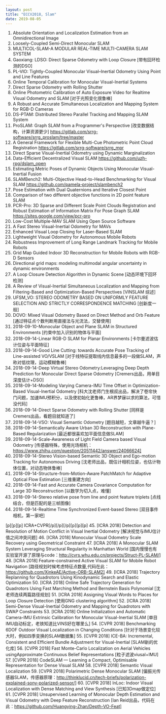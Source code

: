 ```yaml
---
layout: post
title: "ECCV2018, Slam"
date: 2019-08-05
---
```

1. Absolute Orientation and Localization Estimation from an Omnidirectional Image 
2. Loosely-Coupled Semi-Direct Monocular SLAM 
3. MULTICOL-SLAM-A MODULAR REAL-TIME MULTI-CAMERA SLAM SYSTEM 
4. Gaoxiang: LDSO: Direct Sparse Odometry with Loop Closure [带有回环检测的DSO] 
5. PL-VIO: Tightly-Coupled Monocular Visual–Inertial Odometry Using Point and Line Features 
6. Online Temporal Calibration for Monocular Visual-Inertial Systems 
7. Direct Sparse Odometry with Rolling Shutter 
8. Online Photometric Calibration of Auto Exposure Video for Realtime Visual Odometry and SLAM [对于光照变化很鲁棒] 
9. A Robust and Accurate Simultaneous Localization and Mapping System for RGB-D Cameras 
10. DS-PTAM: Distributed Stereo Parallel Tracking and Mapping SLAM System 
11. ProSLAM: Graph SLAM from a Programmer's Perspective [改变数据结构，计算资源更少] 
https://gitlab.com/srrg-software/srrg_proslam/tree/master 
12. A General Framework for Flexible Multi-Cue Photometric Point Cloud Registration 
https://gitlab.com/srrg-software/srrg_mpr 
13. Direct Sparse Visual-Inertial Odometry using Dynamic Marginalization 
14. Data-Efficient Decentralized Visual SLAM 
https://github.com/uzh-rpg/dslam_open 
15. Estimating Metric Poses of Dynamic Objects Using Monocular Visual-Inertial Fusion 
16. SLAMBench2: Multi-Objective Head-to-Head Benchmarking for Visual SLAM 
https://github.com/pamela-project/slambench2 
17. Pose Estimation with Dual Quaternions and Iterative Closest Point 
18. Comparison of two different objective functions in 2D point feature SLAM 
19. PCR-Pro: 3D Sparse and Different Scale Point Clouds Registration and Robust Estimation of Information Matrix For Pose Graph SLAM 
https://sites.google.com/view/pcr-pro 
20. Low-Cost Multiple-MAV SLAM Using Open Source Software 
21. A Fast Stereo Visual-Inertial Odometry for MAVs 
22. Enhanced Visual Loop Closing for Laser-Based SLAM 
23. Lightweight Visual Odometry for Autonomous Mobile Robots 
24. Robustness Improvement of Long Range Landmark Tracking for Mobile Robots 
25. Grid Map Guided Indoor 3D Reconstruction for Mobile Robots with RGB-D Sensors 
26. Directional grid maps: modeling multimodal angular uncertainty in dynamic environments 
27. A Loop Closure Detection Algorithm in Dynamic Scene [动态环境下回环检测] 
28. A Review of Visual-Inertial Simultaneous Localization and Mapping from Filtering-Based and Optimization-Based Perspectives [VINSLAM 综述] 
29. UFSM_VO: STEREO ODOMETRY BASED ON UNIFORMLY FEATURE SELECTION AND STRICTLY CORRESPONDENCE MATCHING [创新度一般] 
30. DOVO: Mixed Visual Odometry Based on Direct Method and Orb Feature [通过特征点个数判断用直接法与光流法，交替使用] 
31. 2018-09-10-Monocular Object and Plane SLAM in Structured Environments [约束中加入识别的物体与平面] 
32. 2018-09-14-Linear RGB-D SLAM for Planar Environments [卡尔曼滤波估计位姿与平面特征] 
33. 2018-09-14-Good Line Cutting: towards Accurate Pose Tracking of Line-assisted VO/VSLAM [对于线特征提取线内信息最多的一段做SLAM，声称对低纹理，运动模糊鲁棒] 
34. 2018-09-14-Deep Virtual Stereo Odometry:Leveraging Deep Depth Prediction for Monocular Direct Sparse Odometry [Cremers出品，用单目深度估计+DSO] 
35. 2018-09-14-Modeling Varying Camera-IMU Time Offset in Optimization-Based Visual-Inertial Odometry [科大沈老师门生根叔出品，解决了卷帘快门问题，加速IMU预积分，以及使初始化更鲁棒，AR界梦寐以求的算法，可惜没代码] 
36. 2018-09-14-Direct Sparse Odometry with Rolling Shutter [同样是Cremers出品，看题目就知道了] 
37. 2018-09-14-VSO: Visual Semantic Odometry [题目越短，文章越牛逼？] 
38. 2018-09-14-Semantically Aware Urban 3D Reconstruction with Plane-Based Regularization [最近都很喜欢加平面信息做SLAM] 
39. 2018-09-14-Scale-Awareness of Light Field Camera based Visual Odometry [传感器特殊，使用光场相机：https://www.zhihu.com/question/20511442/answer/24066624] 
40. 2018-09-14-Stereo Vision-based Semantic 3D Object and Ego-motion Tracking for Autonomous Driving [沈老师出品，既估计相机位姿，也估计物体位置，对动态物体鲁棒] 
41. 2018-09-14-Structure-from-Motion-Aware PatchMatch for Adaptive Optical Flow Estimation [三维重建方向] 
42. 2018-09-14-Fast and Accurate Camera Covariance Computation for Large 3D Reconstruction [以数学为切入点，难懂] 
43. 2018-09-14-Stereo relative pose from line and point feature triplets [点线结合，但是匹配的是三帧图像] 
44. 2018-09-14-Realtime Time Synchronized Event-based Stereo [双目事件相机，第一家吧] 

[p][p][p] 
ICRA+CVPR[/p][/p][/p][p][p][p] 
45. [ICRA 2018] Detection and Resolution of Motion Conflict in Visual Inertial Odometry [解决视觉与IMU估计值之间冲突问题] 
46. [ICRA 2018] Monocular Visual Odometry Scale Recovery using Geometrical Constraint 
47. [ICRA 2018] A Monocular SLAM System Leveraging Structural Regularity in Manhattan World [国内慢慢也有实验室开源了原理与code：http://cvrs.whu.edu.cn/projects/Struct-PL-SLAM/] 
48. [ICRA 2018] Feature-constrained Active Visual SLAM for Mobile Robot Navigation [路径规划时候考虑特征点数量,代码在此：https://github.com/XinkeAE/Active-ORB-SLAM2] 
49. [ICRA 2018] Trajectory Replanning for Quadrotors Using Kinodynamic Search and Elastic Optimization 
50. [ICRA 2018] Online Safe Trajectory Generation for Quadrotors Using Fast Marching Method and Bernstein Basis Polynomial [沈老师连续两篇路径规划] 
51. [ICRA 2018] Assigning Visual Words to Places for Loop Closure Detection [使用GNG clustering algorithm] 
52. [ICRA 2018] Semi-Dense Visual-Inertial Odometry and Mapping for Quadrotors with SWAP Constraints 
53. [ICRA 2018] Online Initialization and Automatic Camera-IMU Extrinsic Calibration for Monocular Visual-Inertial SLAM [单目IMU自动标定，老铁知道比VINS好在哪里么] 
54. [CVPR 2018] Benchmarking 6DOF Outdoor Visual Localization in Changing Conditions [针对于场景变化较大时，例如四季变换的SLAM数据集] 
55. [CVPR 2018] ICE-BA: Incremental, Consistent and Efficient Bundle Adjustment for Visual-Inertial [SLAM新的优化库] 
56. [CVPR 2018] Fast Monte-Carlo Localization on Aerial Vehicles usingApproximate Continuous Belief Representations [粒子滤波viusal+IMU] 
57. [CVPR 2018] CodeSLAM — Learning a Compact, Optimisable Representation for Dense Visual SLAM 
58. [CVPR 2018] Semantic Visual Localization 
59. [CVPR 2018] Polarimetric Dense Monocular SLAM [偏振光传感器SLAM，传感器原理：http://thinklucid.cn/tech-briefs/polarization-explained-sony-polarized-sensor/] 
60. [CVPR 2018] InLoc: Indoor Visual Localization with Dense Matching and View Synthesis [已知3Dmap做定位] 
61. [CVPR 2018] Unsupervised Learning of Monocular Depth Estimation and Visual Odometry with Deep Feature Reconstruction [Ian Reid出品，代码在此：https://github.com/Huangying-Zhan/Depth-VO-Feat]
